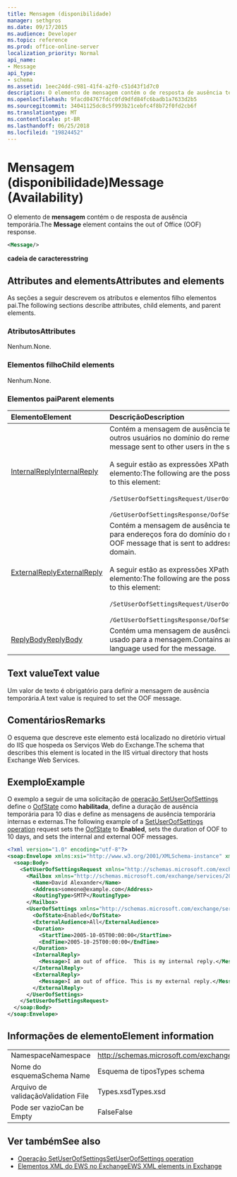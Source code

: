 ```yaml
---
title: Mensagem (disponibilidade)
manager: sethgros
ms.date: 09/17/2015
ms.audience: Developer
ms.topic: reference
ms.prod: office-online-server
localization_priority: Normal
api_name:
- Message
api_type:
- schema
ms.assetid: 1eec24dd-c981-41f4-a2f0-c51d43f1d7c0
description: O elemento de mensagem contém o de resposta de ausência temporária.
ms.openlocfilehash: 9facd04767fdcc0fd9dfd84fc6badb1a7633d2b5
ms.sourcegitcommit: 34041125dc8c5f993b21cebfc4f8b72f0fd2cb6f
ms.translationtype: MT
ms.contentlocale: pt-BR
ms.lasthandoff: 06/25/2018
ms.locfileid: "19824452"
---
```

# <a name="message-availability"></a><span data-ttu-id="daef8-103">Mensagem (disponibilidade)</span><span class="sxs-lookup"><span data-stu-id="daef8-103">Message (Availability)</span></span>

<span data-ttu-id="daef8-104">O elemento de **mensagem** contém o de resposta de ausência temporária.</span><span class="sxs-lookup"><span data-stu-id="daef8-104">The **Message** element contains the out of Office (OOF) response.</span></span> 
  
```xml
<Message/> 
```

 <span data-ttu-id="daef8-105">**cadeia de caracteres**</span><span class="sxs-lookup"><span data-stu-id="daef8-105">**string**</span></span>
## <a name="attributes-and-elements"></a><span data-ttu-id="daef8-106">Attributes and elements</span><span class="sxs-lookup"><span data-stu-id="daef8-106">Attributes and elements</span></span>

<span data-ttu-id="daef8-107">As seções a seguir descrevem os atributos e elementos filho elementos pai.</span><span class="sxs-lookup"><span data-stu-id="daef8-107">The following sections describe attributes, child elements, and parent elements.</span></span>
  
### <a name="attributes"></a><span data-ttu-id="daef8-108">Atributos</span><span class="sxs-lookup"><span data-stu-id="daef8-108">Attributes</span></span>

<span data-ttu-id="daef8-109">Nenhum.</span><span class="sxs-lookup"><span data-stu-id="daef8-109">None.</span></span>
  
### <a name="child-elements"></a><span data-ttu-id="daef8-110">Elementos filho</span><span class="sxs-lookup"><span data-stu-id="daef8-110">Child elements</span></span>

<span data-ttu-id="daef8-111">Nenhum.</span><span class="sxs-lookup"><span data-stu-id="daef8-111">None.</span></span>
  
### <a name="parent-elements"></a><span data-ttu-id="daef8-112">Elementos pai</span><span class="sxs-lookup"><span data-stu-id="daef8-112">Parent elements</span></span>

|<span data-ttu-id="daef8-113">**Elemento**</span><span class="sxs-lookup"><span data-stu-id="daef8-113">**Element**</span></span>|<span data-ttu-id="daef8-114">**Descrição**</span><span class="sxs-lookup"><span data-stu-id="daef8-114">**Description**</span></span>|
|:-----|:-----|
|[<span data-ttu-id="daef8-115">InternalReply</span><span class="sxs-lookup"><span data-stu-id="daef8-115">InternalReply</span></span>](internalreply.md) <br/> | <span data-ttu-id="daef8-116">Contém a mensagem de ausência temporária enviada para outros usuários no domínio do remetente.</span><span class="sxs-lookup"><span data-stu-id="daef8-116">Contains the OOF message sent to other users in the sender's domain.</span></span> <br/> <br/>  <span data-ttu-id="daef8-117">A seguir estão as expressões XPath possíveis para esse elemento:</span><span class="sxs-lookup"><span data-stu-id="daef8-117">The following are the possible XPath expressions to this element:</span></span> <br/> <br/>  `/SetUserOofSettingsRequest/UserOofSettings/InternalReply` <br/><br/>  `/GetUserOofSettingsResponse/OofSettings/InternalReply` <br/> |
|[<span data-ttu-id="daef8-118">ExternalReply</span><span class="sxs-lookup"><span data-stu-id="daef8-118">ExternalReply</span></span>](externalreply.md) <br/> | <span data-ttu-id="daef8-119">Contém a mensagem de ausência temporária que é enviada para endereços fora do domínio do remetente.</span><span class="sxs-lookup"><span data-stu-id="daef8-119">Contains the OOF message that is sent to addresses outside the sender's domain.</span></span>  <br/> <br/> <span data-ttu-id="daef8-120">A seguir estão as expressões XPath possíveis para esse elemento:</span><span class="sxs-lookup"><span data-stu-id="daef8-120">The following are the possible XPath expressions to this element:</span></span>  <br/><br/>  `/SetUserOofSettingsRequest/UserOofSettings/ExternalReply` <br/><br/>  `/GetUserOofSettingsResponse/OofSettings/ExternalReply` <br/> |
|[<span data-ttu-id="daef8-121">ReplyBody</span><span class="sxs-lookup"><span data-stu-id="daef8-121">ReplyBody</span></span>](replybody.md) <br/> |<span data-ttu-id="daef8-122">Contém uma mensagem de ausência temporária e o idioma usado para a mensagem.</span><span class="sxs-lookup"><span data-stu-id="daef8-122">Contains an OOF message and the language used for the message.</span></span>  <br/> |
   
## <a name="text-value"></a><span data-ttu-id="daef8-123">Text value</span><span class="sxs-lookup"><span data-stu-id="daef8-123">Text value</span></span>

<span data-ttu-id="daef8-124">Um valor de texto é obrigatório para definir a mensagem de ausência temporária.</span><span class="sxs-lookup"><span data-stu-id="daef8-124">A text value is required to set the OOF message.</span></span>
  
## <a name="remarks"></a><span data-ttu-id="daef8-125">Comentários</span><span class="sxs-lookup"><span data-stu-id="daef8-125">Remarks</span></span>

<span data-ttu-id="daef8-126">O esquema que descreve este elemento está localizado no diretório virtual do IIS que hospeda os Serviços Web do Exchange.</span><span class="sxs-lookup"><span data-stu-id="daef8-126">The schema that describes this element is located in the IIS virtual directory that hosts Exchange Web Services.</span></span>
  
## <a name="example"></a><span data-ttu-id="daef8-127">Exemplo</span><span class="sxs-lookup"><span data-stu-id="daef8-127">Example</span></span>

<span data-ttu-id="daef8-128">O exemplo a seguir de uma solicitação de [operação SetUserOofSettings](setuseroofsettings-operation.md) define o [OofState](oofstate.md) como **habilitada**, define a duração de ausência temporária para 10 dias e define as mensagens de ausência temporária internas e externas.</span><span class="sxs-lookup"><span data-stu-id="daef8-128">The following example of a [SetUserOofSettings operation](setuseroofsettings-operation.md) request sets the [OofState](oofstate.md) to **Enabled**, sets the duration of OOF to 10 days, and sets the internal and external OOF messages.</span></span>
  
```XML
<?xml version="1.0" encoding="utf-8"?>
<soap:Envelope xmlns:xsi="http://www.w3.org/2001/XMLSchema-instance" xmlns:xsd="http://www.w3.org/2001/XMLSchema" xmlns:soap="http://schemas.xmlsoap.org/soap/envelope/">
  <soap:Body>
    <SetUserOofSettingsRequest xmlns="http://schemas.microsoft.com/exchange/services/2006/messages">
      <Mailbox xmlns="http://schemas.microsoft.com/exchange/services/2006/types">
        <Name>David Alexander</Name>
        <Address>someone@example.com</Address>
        <RoutingType>SMTP</RoutingType>
      </Mailbox>
      <UserOofSettings xmlns="http://schemas.microsoft.com/exchange/services/2006/types">
        <OofState>Enabled</OofState>
        <ExternalAudience>All</ExternalAudience>
        <Duration>
          <StartTime>2005-10-05T00:00:00</StartTime>
          <EndTime>2005-10-25T00:00:00</EndTime>
        </Duration>
        <InternalReply>
          <Message>I am out of office.  This is my internal reply.</Message>
        </InternalReply>
        <ExternalReply>
          <Message>I am out of office. This is my external reply.</Message>
        </ExternalReply>
      </UserOofSettings>
    </SetUserOofSettingsRequest>
  </soap:Body>
</soap:Envelope>
```

## <a name="element-information"></a><span data-ttu-id="daef8-129">Informações de elemento</span><span class="sxs-lookup"><span data-stu-id="daef8-129">Element information</span></span>

|||
|:-----|:-----|
|<span data-ttu-id="daef8-130">Namespace</span><span class="sxs-lookup"><span data-stu-id="daef8-130">Namespace</span></span>  <br/> |http://schemas.microsoft.com/exchange/services/2006/types  <br/> |
|<span data-ttu-id="daef8-131">Nome do esquema</span><span class="sxs-lookup"><span data-stu-id="daef8-131">Schema Name</span></span>  <br/> |<span data-ttu-id="daef8-132">Esquema de tipos</span><span class="sxs-lookup"><span data-stu-id="daef8-132">Types schema</span></span>  <br/> |
|<span data-ttu-id="daef8-133">Arquivo de validação</span><span class="sxs-lookup"><span data-stu-id="daef8-133">Validation File</span></span>  <br/> |<span data-ttu-id="daef8-134">Types.xsd</span><span class="sxs-lookup"><span data-stu-id="daef8-134">Types.xsd</span></span>  <br/> |
|<span data-ttu-id="daef8-135">Pode ser vazio</span><span class="sxs-lookup"><span data-stu-id="daef8-135">Can be Empty</span></span>  <br/> |<span data-ttu-id="daef8-136">False</span><span class="sxs-lookup"><span data-stu-id="daef8-136">False</span></span>  <br/> |
   
## <a name="see-also"></a><span data-ttu-id="daef8-137">Ver também</span><span class="sxs-lookup"><span data-stu-id="daef8-137">See also</span></span>

- [<span data-ttu-id="daef8-138">Operação SetUserOofSettings</span><span class="sxs-lookup"><span data-stu-id="daef8-138">SetUserOofSettings operation</span></span>](setuseroofsettings-operation.md)
- [<span data-ttu-id="daef8-139">Elementos XML do EWS no Exchange</span><span class="sxs-lookup"><span data-stu-id="daef8-139">EWS XML elements in Exchange</span></span>](ews-xml-elements-in-exchange.md)

